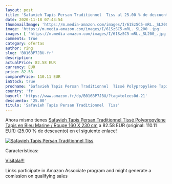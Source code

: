 ```yaml
---
layout: post
title: 'Safavieh Tapis Persan Traditionnel  Tiss al 25.00 % de descuento'
date: 2020-11-18 07:43:54
thumbnailImage: 'https://m.media-amazon.com/images/I/61SzSC5-mRL._SL200_.jpg'
image: 'https://m.media-amazon.com/images/I/61SzSC5-mRL._SL200_.jpg'
images: [ 'https://m.media-amazon.com/images/I/61SzSC5-mRL._SL200_.jpg' ]
comments: true
category: ofertas
author: ring
slug: 'B016BP7JBU-fr'
description:
actualPrice: 82.58 EUR
currency: EUR
price: 82.58
comparePrice: 110.11 EUR
inStock: true
prodname: 'Safavieh Tapis Persan Traditionnel  Tissé Polypropylène Tapis en Bleu Marine / Rouge  160 X 230 cm'
country: 'fr'
buyurl: 'https://www.amazon.fr/dp/B016BP7JBU/?tag=tolees0d-21'
descuento: '25.00'
titulo: 'Safavieh Tapis Persan Traditionnel  Tiss'
---
```


Ahora mismo tienes [Safavieh Tapis Persan Traditionnel  Tissé Polypropylène Tapis en Bleu Marine / Rouge  160 X 230 cm](https://www.amazon.fr/dp/B016BP7JBU/?tag=tolees0d-21) a 82.58 EUR (original: 110.11 EUR) (25.00 %  de descuento) en el siguiente enlace!

[![Safavieh Tapis Persan Traditionnel  Tiss](https://m.media-amazon.com/images/I/61SzSC5-mRL._SL200_.jpg)](https://www.amazon.fr/dp/B016BP7JBU/?tag=tolees0d-21)

Características:


[Visítala!!!](https://www.amazon.fr/dp/B016BP7JBU/?tag=tolees0d-21)

Links participate in Amazon Associate program and might generate a comission on qualifying sales
